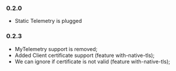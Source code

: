 ### 0.2.0
* Static Telemetry is plugged

### 0.2.3
* MyTelemetry support is removed;
* Added Client certificate support (feature with-native-tls);
* We can ignore if certificate is not valid (feature with-native-tls);
